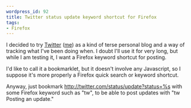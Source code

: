 ```yaml
--- 
wordpress_id: 92
title: Twitter status update keyword shortcut for Firefox
tags: 
- Firefox
---
```

I decided to try <a href="http://twitter.com">Twitter</a> (<a href="http://twitter.com/malesca">me</a>) as a kind of terse personal blog and a way of tracking what I've been doing when. I doubt I'll use it for very long, but while I am testing it, I want a Firefox keyword shortcut for posting.

I'd like to call it a bookmarklet, but it doesn't involve any Javascript, so I suppose it's more properly a Firefox quick search or keyword shortcut.

Anyway, just bookmark <a href="http://twitter.com/status/update?status=%s">http://twitter.com/status/update?status=%s</a> with some Firefox keyword such as "tw", to be able to post updates with "tw Posting an update."
